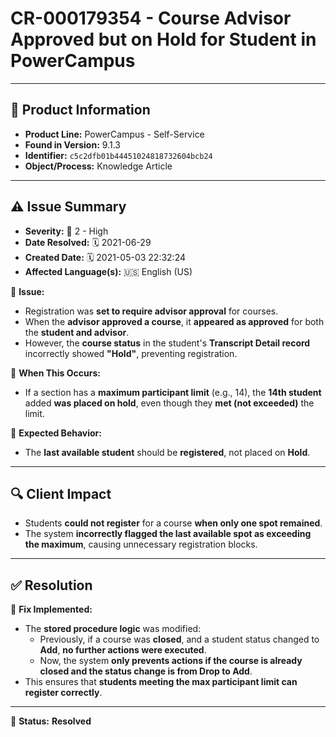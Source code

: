 # CR-000179354 - Course Advisor Approved but on Hold for Student in PowerCampus

---

## 📌 Product Information
- **Product Line:** PowerCampus - Self-Service  
- **Found in Version:** 9.1.3  
- **Identifier:** `c5c2dfb01b44451024818732604bcb24`  
- **Object/Process:** Knowledge Article  

---

## ⚠️ Issue Summary
- **Severity:** 🔴 2 - High  
- **Date Resolved:** 🗓️ 2021-06-29  
- **Created Date:** 🗓️ 2021-05-03 22:32:24  
- **Affected Language(s):** 🇺🇸 English (US)  

🔹 **Issue:**  
- Registration was **set to require advisor approval** for courses.  
- When the **advisor approved a course**, it **appeared as approved** for both the **student and advisor**.  
- However, the **course status** in the student's **Transcript Detail record** incorrectly showed **"Hold"**, preventing registration.  

📌 **When This Occurs:**  
- If a section has a **maximum participant limit** (e.g., 14), the **14th student** added **was placed on hold**, even though they **met (not exceeded)** the limit.  

📌 **Expected Behavior:**  
- The **last available student** should be **registered**, not placed on **Hold**.  

---

## 🔍 Client Impact
- Students **could not register** for a course **when only one spot remained**.  
- The system **incorrectly flagged the last available spot as exceeding the maximum**, causing unnecessary registration blocks.  

---

## ✅ Resolution
🔧 **Fix Implemented:**  
- The **stored procedure logic** was modified:  
  - Previously, if a course was **closed**, and a student status changed to **Add**, **no further actions were executed**.  
  - Now, the system **only prevents actions if the course is already closed and the status change is from Drop to Add**.  
- This ensures that **students meeting the max participant limit can register correctly**.  

---

🚀 **Status:** **Resolved**
